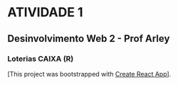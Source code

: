 # ATIVIDADE 1
## Desinvolvimento Web 2 - Prof Arley
### Loterias CAIXA (R)

[This project was bootstrapped with [Create React App](https://github.com/facebook/create-react-app)].